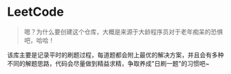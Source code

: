 # LeetCode
>嗯？为什么要创建这个仓库，大概是来源于大龄程序员对于老年痴呆的恐惧吧，哈哈！

该库主要是记录平时的刷题过程，每道题都会附上最优的解决方案，并且会有多种不同的解题思路，代码会尽量做到精益求精，争取养成"日刷一题"的习惯吧~
